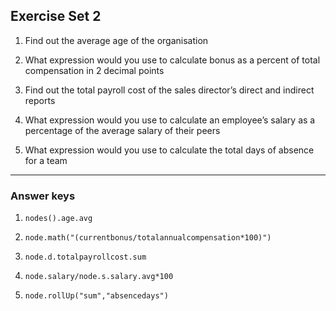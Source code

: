 ## Exercise Set 2
1. Find out the average age of the organisation

2. What expression would you use to calculate bonus as a percent of total compensation in 2 decimal points

3. Find out the total payroll cost of the sales director’s direct and indirect reports

4. What expression would you use to calculate an employee’s salary as a percentage of the average salary of  their peers

5. What expression would you use to calculate the total days of absence for a team

---
### Answer keys
1. `nodes().age.avg` 

2. `node.math("(currentbonus/totalannualcompensation*100)")`

3. `node.d.totalpayrollcost.sum`

4. `node.salary/node.s.salary.avg*100`

5. `node.rollUp("sum","absencedays")`